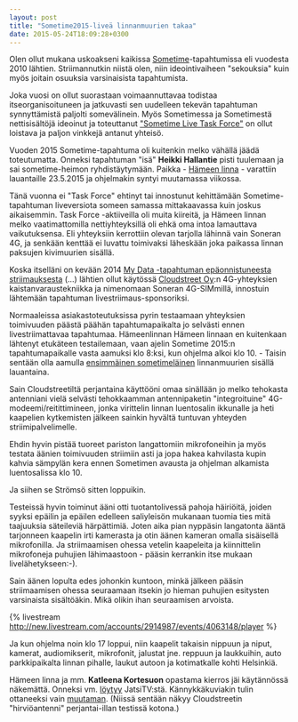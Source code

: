 ```yaml
---
layout: post
title: "Sometime2015-liveä linnanmuurien takaa"
date: 2015-05-24T18:09:28+0300
---
```


Olen ollut mukana uskoakseni kaikissa [Sometime](http://sometime.fi)-tapahtumissa eli vuodesta 2010 lähtien. Striimannutkin niistä olen, niin ideointivaiheen "sekouksia" kuin myös joitain osuuksia varsinaisista tapahtumista.<!--more-->

Joka vuosi on ollut suorastaan voimaannuttavaa todistaa itseorganisoituneen ja jatkuvasti sen uudelleen tekevän tapahtuman synnyttämistä paljolti somevälinein. Myös Sometimessa ja Sometimestä nettisisältöjä ideoinut ja toteuttanut ["Sometime Live Task Force"](https://www.facebook.com/groups/198152433548525/) on ollut loistava ja paljon vinkkejä antanut yhteisö.

Vuoden 2015 Sometime-tapahtuma oli kuitenkin melko vähällä jäädä toteutumatta. Onneksi tapahtuman "isä" **Heikki Hallantie** pisti tuulemaan ja sai sometime-heimon ryhdistäytymään. Paikka - [Hämeen linna](http://www.nba.fi/fi/museot/hameenlinna) - varattiin lauantaille 23.5.2015 ja ohjelmakin syntyi muutamassa viikossa.

Tänä vuonna ei "Task Force" ehtinyt tai innostunut kehittämään Sometime-tapahtuman liveversiota someen samassa mittakaavassa kuin joskus aikaisemmin. Task Force -aktiiveilla oli muita kiireitä, ja Hämeen linnan melko vaatimattomilla nettiyhteyksillä oli ehkä oma intoa lamauttava vaikutuksensa. Eli yhteyksiin kerrottiin olevan tarjolla lähinnä vain Soneran 4G, ja senkään kenttää ei luvattu toimivaksi läheskään joka paikassa linnan paksujen kivimuurien sisällä.

Koska itselläni on kevään 2014 [My Data -tapahtuman epäonnistuneesta striimauksesta](https://livestream.com/ITstriimIT/MyData-2014-04-07) (...) lähtien ollut käytössä [Cloudstreet Oy](http://www.thecldst.com/):n 4G-yhteyksien kaistanvaraustekniikka ja nimenomaan Soneran 4G-SIMmillä, innostuin lähtemään tapahtuman livestriimaus-sponsoriksi.

Normaaleissa asiakastoteutuksissa pyrin testaamaan yhteyksien toimivuuden päästä päähän tapahtumapaikalta jo selvästi ennen livestriimattavaa tapahtumaa. Hämeenlinnan Hämeen linnaan en kuitenkaan lähtenyt etukäteen testailemaan, vaan ajelin Sometime 2015:n tapahtumapaikalle vasta aamuksi klo 8:ksi, kun ohjelma alkoi klo 10. - Taisin sentään olla aamulla [ensimmäinen sometimeläinen](https://twitter.com/jarmolahti/status/601978703166472192) linnanmuurien sisällä lauantaina.

Sain Cloudstreetiltä perjantaina käyttööni omaa sinällään jo melko tehokasta antenniani vielä selvästi tehokkaamman antennipaketin "integroituine" 4G-modeemi/reitittimineen, jonka virittelin linnan luentosalin ikkunalle ja heti kaapelien kytkemisten jälkeen sainkin hyvältä tuntuvan yhteyden striimipalvelimelle.

Ehdin hyvin pistää tuoreet pariston langattomiin mikrofoneihin ja myös testata äänien toimivuuden striimiin asti ja jopa hakea kahvilasta kupin kahvia sämpylän kera ennen Sometimen avausta ja ohjelman alkamista luentosalissa klo 10.

Ja siihen se Strömsö sitten loppuikin.

Testeissä hyvin toiminut ääni otti tuotantolivessä pahoja häiriöitä, joiden syyksi epäilin ja epäilen edelleen saliyleisön mukanaan tuomia ties mitä taajuuksia säteileviä härpättimiä. Joten aika pian nyppäsin langatonta ääntä tarjonneen kaapelin irti kamerasta ja otin äänen kameran omalla sisäisellä mikrofonilla. Ja striimaamisen ohessa vetelin kaapeleita ja kiinnittelin mikrofoneja puhujien lähimaastoon - pääsin kerrankin itse mukaan livelähetykseen:-).

Sain äänen lopulta edes johonkin kuntoon, minkä jälkeen pääsin striimaamisen ohessa seuraamaan itsekin jo hieman puhujien esitysten varsinaista sisältöäkin. Mikä olikin ihan seuraamisen arvoista.

{% livestream http://new.livestream.com/accounts/2914987/events/4063148/player %}

Ja kun ohjelma noin klo 17 loppui, niin kaapelit takaisin nippuun ja niput, kamerat, audiomikserit, mikrofonit, jalustat jne. reppuun ja laukkuihin, auto parkkipaikalta linnan pihalle, laukut autoon ja kotimatkalle kohti Helsinkiä.

Hämeen linna ja mm. **Katleena Kortesuon** opastama kierros jäi käytännössä näkemättä. Onneksi vm. [löytyy](http://bambuser.com/v/5535508) JatsiTV:stä. Kännykkäkuviakin tulin ottaneeksi vain [muutaman](https://www.flickr.com/photos/jarmolahti/sets/72157651035961424). (Niissä sentään näkyy Cloudstreetin "hirviöantenni" perjantai-illan testissä kotona.)